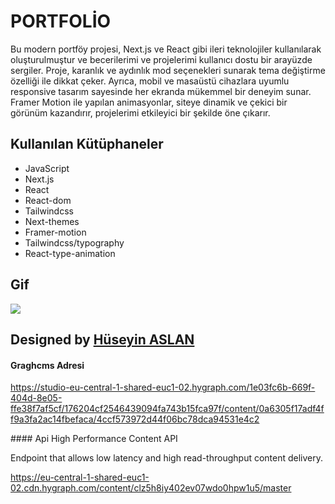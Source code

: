 # PORTFOLİO

Bu modern portföy projesi, Next.js ve React gibi ileri teknolojiler kullanılarak oluşturulmuştur ve becerilerimi ve projelerimi kullanıcı dostu bir arayüzde sergiler. Proje, karanlık ve aydınlık mod seçenekleri sunarak tema değiştirme özelliği ile dikkat çeker. Ayrıca, mobil ve masaüstü cihazlara uyumlu responsive tasarım sayesinde her ekranda mükemmel bir deneyim sunar. Framer Motion ile yapılan animasyonlar, siteye dinamik ve çekici bir görünüm kazandırır, projelerimi etkileyici bir şekilde öne çıkarır.

## Kullanılan Kütüphaneler

- JavaScript
- Next.js
- React
- React-dom
- Tailwindcss
- Next-themes
- Framer-motion
- Tailwindcss/typography
- React-type-animation

## Gif

<img src="./public/Aug-26-2024 09-40-46.gif"/>

##  Designed by <a href="https://www.linkedin.com/in/h%C3%BCseyin-aslan-128519203/" target="_blank">Hüseyin ASLAN</a> 



#### Graghcms Adresi
https://studio-eu-central-1-shared-euc1-02.hygraph.com/1e03fc6b-669f-404d-8e05-ffe38f7af5cf/176204cf2546439094fa743b15fca97f/content/0a6305f17adf4ff9a3fa2ac14fbefaca/4ccf573972d44f06bc78dca94531e4c2



#### Api
High Performance Content API

Endpoint that allows low latency and high read-throughput content delivery.

https://eu-central-1-shared-euc1-02.cdn.hygraph.com/content/clz5h8iy402ev07wdo0hpw1u5/master




